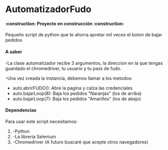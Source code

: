 # AutomatizadorFudo
<h4>:construction: Proyecto en construcción :construction:</h4>
Pequeño script de python que te ahorra apretar mil veces el boton de bajar pedidos
<h4>A saber</h4>
  <p>-La clase automatizador recibe 3 argumentos, la  direccion en la que tengas guardado el chromedriver, tu usuario y tu pass de fudo.</p>
  <p>-Una vez creada la instancia, debemos llamar a los metodos:</p>
  <ul>
    <li> auto.abrirFUDO(): Abre la pagina y calza las credenciales</li>
    <li> auto.bajarLoop(8): Baja los pedidos "Naranjas" (los de arriba)</li>
    <li> auto.bajarLoop(7): Baja los pedidos "Amarillos" (los de abajo)</li>
  </ul>
    
<h4>Dependencias</h4>
  <p>Para usar este script necesitamos:</p>
  <ol>
    <li>-Python</li>
    <li>-La libreria Selenium</li>
    <li>-Chromedriver (A futuro buscaré que acepte otros navegadores)</li>
  </ol>
